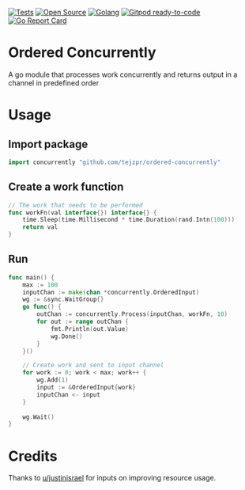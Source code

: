 <a href="https://github.com/tejzpr/ordered-concurrently/actions/workflows/tests.yml"><img src="https://github.com/tejzpr/ordered-concurrently/actions/workflows/tests.yml/badge.svg" alt="Tests"/></a>
[![Open Source](https://img.shields.io/badge/Open%20Source-%20-green?logo=open-source-initiative&logoColor=white&color=blue&labelColor=blue)](https://en.wikipedia.org/wiki/Open_source)
[![Golang](https://img.shields.io/badge/-Go%20Lang-blue?logo=go&logoColor=white)](https://golang.org)
[![Gitpod ready-to-code](https://img.shields.io/badge/Gitpod-ready--to--code-blue?logo=gitpod)](https://gitpod.io/#https://github.com/tejzpr/ordered-concurrently)
[![Go Report Card](https://goreportcard.com/badge/github.com/tejzpr/ordered-concurrently)](https://goreportcard.com/report/github.com/tejzpr/ordered-concurrently)

# Ordered Concurrently
A go module that processes work concurrently and returns output in a channel in predefined order

# Usage 
## Import package
```go
import concurrently "github.com/tejzpr/ordered-concurrently" 
```
## Create a work function
```go
// The work that needs to be performed
func workFn(val interface{}) interface{} {
	time.Sleep(time.Millisecond * time.Duration(rand.Intn(100)))
	return val
}
```
## Run
```go
func main() {
	max := 100
	inputChan := make(chan *concurrently.OrderedInput)
	wg := &sync.WaitGroup{}
	go func() {
		outChan := concurrently.Process(inputChan, workFn, 10)
		for out := range outChan {
			fmt.Println(out.Value)
			wg.Done()
		}
	}()

	// Create work and sent to input channel
	for work := 0; work < max; work++ {
		wg.Add(1)
		input := &OrderedInput{work}
		inputChan <- input
	}
	
	wg.Wait()
}

```
# Credits
Thanks to [u/justinisrael](https://www.reddit.com/user/justinisrael/) for inputs on improving resource usage.

